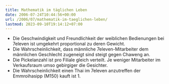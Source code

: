 ```yaml
---
title: Mathematik im täglichen Leben
date: 2006-07-24T10:44:56+00:00
url: /2006/07/mathematik-im-taeglichen-leben/
lastmod: 2023-09-10T19:14:12+07:00
---
```

* Die Geschwindigkeit und Freundlichkeit der weiblichen Bedienungen bei 7eleven ist umgekehrt proportional zu deren Gewicht.
* Die Wahrscheinlichkeit, dass männliche 7eleven-Mitarbeiter dem männlichen Geschlecht zugeneigt sind steigt gegen Chaweng an.
* Die Pickelanzahl ist pro Filiale gleich verteilt. Je weniger Mitarbeiter im Verkaufsraum umso gebirgiger die Gesichter.
* Die Wahrscheinlichkeit einen Thai im 7eleven anzutreffen der Emmroihasipp (M150) kauft ist 1.
